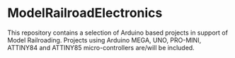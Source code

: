 # ModelRailroadElectronics
This repository contains a selection of Arduino based projects in support of Model Railroading.  Projects using Arduino MEGA, UNO, PRO-MINI, ATTINY84 and ATTINY85 micro-controllers are/will be included.
